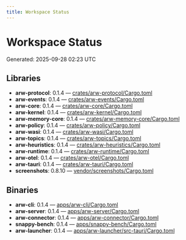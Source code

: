 ```yaml
---
title: Workspace Status
---
```


# Workspace Status

Generated: 2025-09-28 02:23 UTC


## Libraries
- **arw-protocol**: 0.1.4 — [crates/arw-protocol/Cargo.toml](https://github.com/t3hw00t/ARW/blob/main/crates/arw-protocol/Cargo.toml)
- **arw-events**: 0.1.4 — [crates/arw-events/Cargo.toml](https://github.com/t3hw00t/ARW/blob/main/crates/arw-events/Cargo.toml)
- **arw-core**: 0.1.4 — [crates/arw-core/Cargo.toml](https://github.com/t3hw00t/ARW/blob/main/crates/arw-core/Cargo.toml)
- **arw-kernel**: 0.1.4 — [crates/arw-kernel/Cargo.toml](https://github.com/t3hw00t/ARW/blob/main/crates/arw-kernel/Cargo.toml)
- **arw-memory-core**: 0.1.4 — [crates/arw-memory-core/Cargo.toml](https://github.com/t3hw00t/ARW/blob/main/crates/arw-memory-core/Cargo.toml)
- **arw-policy**: 0.1.4 — [crates/arw-policy/Cargo.toml](https://github.com/t3hw00t/ARW/blob/main/crates/arw-policy/Cargo.toml)
- **arw-wasi**: 0.1.4 — [crates/arw-wasi/Cargo.toml](https://github.com/t3hw00t/ARW/blob/main/crates/arw-wasi/Cargo.toml)
- **arw-topics**: 0.1.4 — [crates/arw-topics/Cargo.toml](https://github.com/t3hw00t/ARW/blob/main/crates/arw-topics/Cargo.toml)
- **arw-heuristics**: 0.1.4 — [crates/arw-heuristics/Cargo.toml](https://github.com/t3hw00t/ARW/blob/main/crates/arw-heuristics/Cargo.toml)
- **arw-runtime**: 0.1.4 — [crates/arw-runtime/Cargo.toml](https://github.com/t3hw00t/ARW/blob/main/crates/arw-runtime/Cargo.toml)
- **arw-otel**: 0.1.4 — [crates/arw-otel/Cargo.toml](https://github.com/t3hw00t/ARW/blob/main/crates/arw-otel/Cargo.toml)
- **arw-tauri**: 0.1.4 — [crates/arw-tauri/Cargo.toml](https://github.com/t3hw00t/ARW/blob/main/crates/arw-tauri/Cargo.toml)
- **screenshots**: 0.8.10 — [vendor/screenshots/Cargo.toml](https://github.com/t3hw00t/ARW/blob/main/vendor/screenshots/Cargo.toml)

## Binaries
- **arw-cli**: 0.1.4 — [apps/arw-cli/Cargo.toml](https://github.com/t3hw00t/ARW/blob/main/apps/arw-cli/Cargo.toml)
- **arw-server**: 0.1.4 — [apps/arw-server/Cargo.toml](https://github.com/t3hw00t/ARW/blob/main/apps/arw-server/Cargo.toml)
- **arw-connector**: 0.1.4 — [apps/arw-connector/Cargo.toml](https://github.com/t3hw00t/ARW/blob/main/apps/arw-connector/Cargo.toml)
- **snappy-bench**: 0.1.4 — [apps/snappy-bench/Cargo.toml](https://github.com/t3hw00t/ARW/blob/main/apps/snappy-bench/Cargo.toml)
- **arw-launcher**: 0.1.4 — [apps/arw-launcher/src-tauri/Cargo.toml](https://github.com/t3hw00t/ARW/blob/main/apps/arw-launcher/src-tauri/Cargo.toml)
